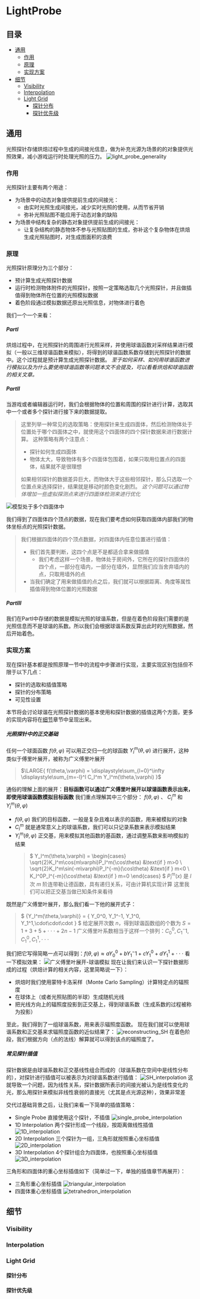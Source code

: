 # LightProbe

## 目录
+ [通用](#通用)
    + [作用](#作用)
    + [原理](#原理)
    + [实现方案](#实现方案)
+ [细节](#细节)
    + [Visibility](#visibility)
    + [Interpolation](#interpolation)
    + [Light Grid](#light-grid)
        + [探针分布](#探针分布)
        + [探针优先级](#探针优先级)

## 通用
光照探针存储烘焙过程中生成的间接光信息，做为补充光源为场景的的对象提供光照效果，减小游戏运行时处理光照的压力。
![light_probe_generality](./images/light_probe_generality.jpg)
### 作用
光照探针主要有两个用途：
+ 为场景中的动态对象提供提前生成的间接光：
    + 由实时光照生成间接光，减少实时光照的使用，从而节省开销
    + 弥补光照贴图不能应用于动态对象的缺陷
+ 为场景中结构复杂的静态对象提供提前生成的间接光：
    + 让复杂结构的静态物体不参与光照贴图的生成，弥补这个复杂物体在烘焙生成光照贴图时，对生成图面积的浪费

### 原理
光照探针原理分为三个部分：
+ 预计算生成光照探针数据
+ 运行时检测物体附件的光照探针，按照一定策略选取几个光照探针，并且做插值得到物体所在位置的光照模拟数据
+ 着色阶段通过模拟数据还原出光照信息，对物体进行着色

我们一个一个来看：
##### PartⅠ
烘焙过程中，在光照探针的周围进行光照采样，并使用球谐函数对采样结果进行模拟（一般以三维球谐函数来模拟），将得到的球谐函数系数存储到光照探针的数据中。这个过程就是预计算生成光照探针数据。
*至于如何采样、如何用球谐函数进行模拟以及为什么要使用球谐函数等问题本文不会提及，可以看看烘焙和球谐函数的相关文章。*

##### PartⅡ
当游戏或者编辑器运行时，我们会根据物体的位置和周围的探针进行计算，选取其中一个或者多个探针进行接下来的数据提取。
>这里列举一种常见的选取策略：使用探针来生成四面体，然后检测物体处于位置处于哪个四面体之中，就使用这个四面体的四个探针数据来进行数据计算。
>这种策略有两个注意点：
>+ 探针如何生成四面体
>+ 物体太大，导致物体有多个四面体包围着，如果只取用位置点的四面体，结果就不是很理想
>
>如果相邻探针的数据差异巨大，而物体大于这些相邻探针，那么只选取一个位置点来选择探针，结果就是移动时颜色变化剧烈。
>   *这个问题可以通过物体增加一些虚拟探测点来进行四面体检测来进行优化*

![模型处于多个四面体中](./images/模型处于多个四面体中.jpg)

我们得到了四面体四个顶点的数据，现在我们要考虑如何获取四面体内部我们的物体坐标点的光照探针数据。
>我们根据四面体的四个顶点数据，对四面体内任意位置进行插值：
>+ 我们首先要判断，这四个点是不是都适合拿来做插值
>   + 我们考虑这样一个场景，物体处于房间外，它所在的探针四面体的四个点，一部分在墙内，一部分在墙外，显然我们应当舍弃墙内的点，只取用墙外的点
>+ 当我们确定了用来做插值的点之后，我们就可以根据距离、角度等属性插值得到物体位置的光照数据

##### PartⅢ
我们在PartⅠ中存储的数据是模拟光照的球谐系数，但是在着色阶段我们需要的是光照信息而不是球谐的系数。所以我们会根据球谐系数反算出此时的光照数据，然后开始着色。

### 实现方案
现在探针基本都是按照原理一节中的流程中步骤进行实现，主要实现区别包括但不限于以下几点：
+ 探针的选取和插值策略
+ 探针的分布策略
+ 可见性设置

本节将会讨论球谐在光照探针数据的基本使用和探针数据的插值这两个方面，更多的实现内容将在[细节](#细节)章节中呈现出来。

##### 光照探针中的正交基础
任何一个球面函数 $f(\theta,\varphi)$ 可以用正交归一化的球函数 $Y_l^m(\theta, \varphi)$ 进行展开，这种类似于傅里叶展开，被称为广义傅里叶展开
> $\LARGE{ f(\theta,\varphi) = \displaystyle\sum_{l=0}^\infty \displaystyle\sum_{m=-l}^l C_l^m Y_l^m(\theta,\varphi) }$

通俗的理解上面的展开：**目标函数可以通过广义傅里叶展开以球谐函数表示出来，即使用球谐函数模拟目标函数**
我们重点理解其中三个部分： $f(\theta,\varphi)$ 、 $C_l^m$ 和 $Y_l^m(\theta,\varphi)$
+ $f(\theta,\varphi)$
    我们的目标函数，一般是复杂且难以表示的函数，用来被模拟的对象
+ $C_l^m$
    就是通常意义上的球谐系数，我们可以只记录系数来表示模拟结果
+ $Y_l^m(\theta,\varphi)$
    正交基，用来模拟其他函数的基函数，通过调整系数来影响模拟的结果
    >$ Y_l^m(\theta,\varphi) = 
    >\begin{cases}
    >   \sqrt{2}K_l^m\cos(m\varphi)P_l^m(\cos\theta) &\text{if } m>0 \\
    >   \sqrt{2}K_l^m\sin(-m\varphi)P_l^{-m}(\cos\theta) &\text{if } m<0 \\
    >   K_l^0P_l^{-m}(\cos\theta) &\text{if } m=0
    >\end{cases} $
    >$P_l^m(x)$ 是 $l$ 次 $m$ 阶连带勒让德函数，具有递归关系，可由计算机实现计算
    >这里我们可以把正交基当做已知条件来看待

既然是广义傅里叶展开，那么我们看一下他的展开式子：
> $ \{Y_l^m(\theta,\varphi)\} = \{ Y_0^0, Y_1^-1, Y_1^0, Y_1^1,\cdot\cdot\cdot \} $
>给定展开次数 $n$，得到球谐函数组的个数为 $S = 1 + 3 + 5 + \cdot\cdot\cdot + 2n-1$
>广义傅里叶系数相当于这样一个排列：$C_0^0, C_1^-1, C_1^0, C_1^1,\cdot\cdot\cdot$

我们把它写得简略一点可以得到：$f(\theta,\varphi) \approx aY_0^0 + bY_1^-1 + cY_1^0 + dY_1^1 + \cdot\cdot\cdot$
看一下模拟效果：
![广义傅里叶展开-球谐模拟](./images/广义傅里叶展开-球谐模拟.jpg)
现在让我们来认识一下探针数据形成的过程（烘焙计算的相关内容，这里简略说一下）：
+ 烘焙时我们使用蒙特卡洛采样（Monte Carlo Sampling）计算特定点的辐照度
+ 在球体上（或者光照贴图的半球）生成随机光线
+ 把光线方向上的辐照度投影到正交基上，得到球谐系数（生成系数的过程被称为投影）

至此，我们得到了一组球谐系数，用来表示辐照度函数。
现在我们就可以使用球谐系数和正交基来求辐照度函数的近似结果了：
![reconstructing_SH](./images/reconstructing_SH.jpg)
在着色阶段，我们根据方向（点的法线）解算就可以得到该点的辐照度了。

##### 常见探针插值
探针数据是由球谐系数和正交基线性组合而成的（球谐系数在空间中是线性分布的），对探针进行插值可以被表示为对球谐系数进行插值：
![SH_interpolation](./images/SH_interpolation.jpg)
这就导致一个问题，因为线性关系，探针数据所表示的间接光被认为是线性变化的光，那么用探针来模拟非线性衰弱的直接光（尤其是点光源这种），效果非常差

交代过基础背景之后，让我们来看一下简单的插值策略：
+ Single Probe
    直接使用这个探针，不插值
    ![single_probe_interpolation](./images/single_probe_interpolation.jpg)
+ 1D Interpolation
    两个探针形成一个线段，按距离做线性插值
    ![1D_interpolation](./images/1D_interpolation.jpg)
+ 2D Interpolation
    三个探针为一组，三角形就按照重心坐标插值
    ![2D_interpolation](./images/2D_interpolation.jpg)
+ 3D Interpolation
    4个探针组合为四面体，也按照重心坐标插值
    ![3D_interpolation](./images/3D_interpolation.jpg)

三角形和四面体的重心坐标插值如下（简单过一下，单独的插值章节再展开）：
+ 三角形重心坐标插值
    ![triangular_interpolation](./images/triangular_interpolation.jpg)
+ 四面体重心坐标插值
    ![tetrahedron_interpolation](./images/tetrahedron_interpolation.jpg)

## 细节
### Visibility
### Interpolation
### Light Grid
#### 探针分布
#### 探针优先级